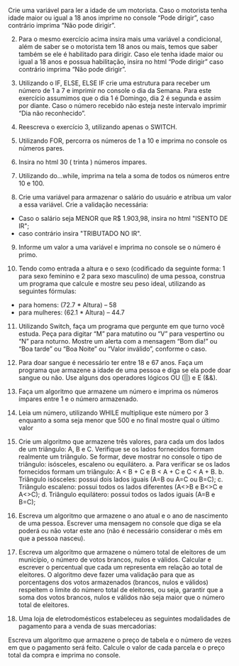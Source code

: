 Crie uma variável para ler a idade de um motorista. Caso o
motorista tenha idade maior ou igual a 18 anos imprime no console
“Pode dirigir”, caso contrário imprima “Não pode dirigir”.

2. Para o mesmo exercício acima insira mais uma variável a
condicional, além de saber se o motorista tem 18 anos ou mais,
temos que saber também se ele é habilitado para dirigir. Caso ele
tenha idade maior ou igual a 18 anos e possua habilitação, insira no
html “Pode dirigir” caso contrário imprima “Não pode dirigir”.

3. Utilizando o IF, ELSE, ELSE IF crie uma estrutura para receber um
número de 1 a 7 e imprimir no console o dia da Semana. Para este
exercício assumimos que o dia 1 é Domingo, dia 2 é segunda e assim
por diante. Caso o número recebido não esteja neste intervalo
imprimir “Dia não reconhecido”.

4. Reescreva o exercício 3, utilizando apenas o SWITCH.

5. Utilizando FOR, percorra os números de 1 a 10 e imprima no console
os números pares.

6. Insira no html 30 ( trinta ) números ímpares.

7. Utilizando do...while, imprima na tela a soma de todos os números
entre 10 e 100.

8. Crie uma variável para armazenar o salário do usuário e atribua um
valor a essa variável. Crie a validação necessária:
- Caso o salário seja MENOR que R$ 1.903,98, insira no html
"ISENTO DE IR";
- caso contrário insira "TRIBUTADO NO IR".

9. Informe um valor a uma variável e imprima no console se o número
é primo.

10. Tendo como entrada a altura e o sexo (codificado da seguinte
forma: 1 para sexo feminino e 2 para sexo masculino) de uma
pessoa, construa um programa que calcule e mostre seu peso ideal,
utilizando as seguintes fórmulas:
- para homens: (72.7 * Altura) – 58
- para mulheres: (62.1 * Altura) – 44.7

11. Utilizando Switch, faça um programa que pergunte em que turno
você estuda. Peça para digitar “M” para matutino ou “V” para
vespertino ou “N” para noturno. Mostre um alerta com a mensagem
“Bom dia!” ou “Boa tarde” ou “Boa Noite” ou “Valor inválido”,
conforme o caso.

12. Para doar sangue é necessário ter entre 18 e 67 anos. Faça um
programa que armazene a idade de uma pessoa e diga se ela pode
doar sangue ou não. Use alguns dos operadores lógicos OU (||) e E
(&&).

13. Faça um algoritmo que armazene um número e imprima os
números ímpares entre 1 e o número armazenado.

14. Leia um número, utilizando WHILE multiplique este número por 3
enquanto a soma seja menor que 500 e no final mostre qual o
último valor

15. Crie um algoritmo que armazene três valores, para cada um dos
lados de um triângulo: A, B e C. Verifique se os lados fornecidos
formam realmente um triângulo. Se formar, deve mostrar no console
o tipo de triângulo: isósceles, escaleno ou equilátero.
a. Para verificar se os lados fornecidos formam um triângulo: A <
B + C e B < A + C e C < A + B.
b. Triângulo isósceles: possui dois lados iguais (A=B ou A=C ou
B=C);
c. Triângulo escaleno: possui todos os lados diferentes (A<>B e
B<>C e A<>C);
d. Triângulo equilátero: possui todos os lados iguais (A=B e
B=C);

16. Escreva um algoritmo que armazene o ano atual e o ano de
nascimento de uma pessoa. Escrever uma mensagem no console
que diga se ela poderá ou não votar este ano (não é necessário
considerar o mês em que a pessoa nasceu).

17. Escreva um algoritmo que armazene o número total de eleitores de
um município, o número de votos brancos, nulos e válidos. Calcular
e escrever o percentual que cada um representa em relação ao
total de eleitores. O algoritmo deve fazer uma validação para que as
porcentagens dos votos armazenados (brancos, nulos e válidos)
respeitem o limite do número total de eleitores, ou seja, garantir que
a soma dos votos brancos, nulos e válidos não seja maior que o
número total de eleitores.

18. Uma loja de eletrodomésticos estabeleceu as seguintes
modalidades de pagamento para a venda de suas mercadorias:

Escreva um algoritmo que armazene o preço de tabela e o número
de vezes em que o pagamento será feito. Calcule o valor de cada
parcela e o preço total da compra e imprima no console.
